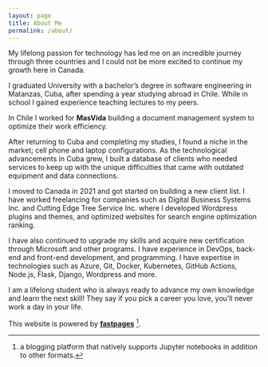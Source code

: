 ```yaml
---
layout: page
title: About Me
permalink: /about/
---
```


My lifelong passion for technology has led me on an incredible journey through three countries and I could not be more excited to continue my growth here in Canada.

I graduated University with a bachelor’s degree in software engineering in Matanzas, Cuba, after spending a year studying abroad in Chile. While in school I gained experience teaching lectures to my peers.

In Chile I worked for **MasVida** building a document management system to optimize their work efficiency.

After returning to Cuba and completing my studies, I found a niche in the market; cell phone and laptop configurations. As the technological advancements in Cuba grew, I built a database of clients who needed services to keep up with the unique difficulties that came with outdated equipment and data connections.

I moved to Canada in 2021 and got started on building a new client list. I have worked freelancing for companies such as Digital Business Systems Inc. and Cutting Edge Tree Service Inc. where I developed Wordpress plugins and themes, and optimized websites for search engine optimization ranking.

I have also continued to upgrade my skills and acquire new certification through Microsoft and other programs. I have experience in DevOps, back-end and front-end development, and programming. I have expertise in technologies such as Azure, Git, Docker, Kubernetes, GitHub Actions, Node.js, Flask, Django, Wordpress and more.

I am a lifelong student who is always ready to advance my own knowledge and learn the next skill! They say if you pick a career you love, you’ll never work a day in your life.


This website is powered by **[fastpages](https://github.com/fastai/fastpages)** [^1].


[^1]:a blogging platform that natively supports Jupyter notebooks in addition to other formats.
